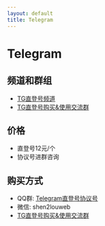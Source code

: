 ```yaml
---
layout: default
title: Telegram
---
```


# Telegram

## 频道和群组

* [TG直登号频道](https://t.me/tg_zdh)
* [TG直登号购买&使用交流群](https://t.me/tg_zdh_group)

## 价格

* 直登号12元/个
* 协议号进群咨询

## 购买方式

* QQ群: [Telegram直登号协议号](https://jq.qq.com/?_wv=1027&k=4w1c5epq)
* 微信: shen2louweb
* [TG直登号购买&使用交流群](https://t.me/tg_zdh_group)